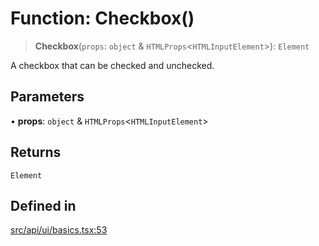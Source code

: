 # Function: Checkbox()

> **Checkbox**(`props`: `object` & `HTMLProps`\<`HTMLInputElement`\>): `Element`

A checkbox that can be checked and unchecked.

## Parameters

• **props**: `object` & `HTMLProps`\<`HTMLInputElement`\>

## Returns

`Element`

## Defined in

[src/api/ui/basics.tsx:53](https://github.com/GamerGirlandCo/datacore/blob/7f32893e5430e552f1b1164e828ac7a411d6e24f/src/api/ui/basics.tsx#L53)

